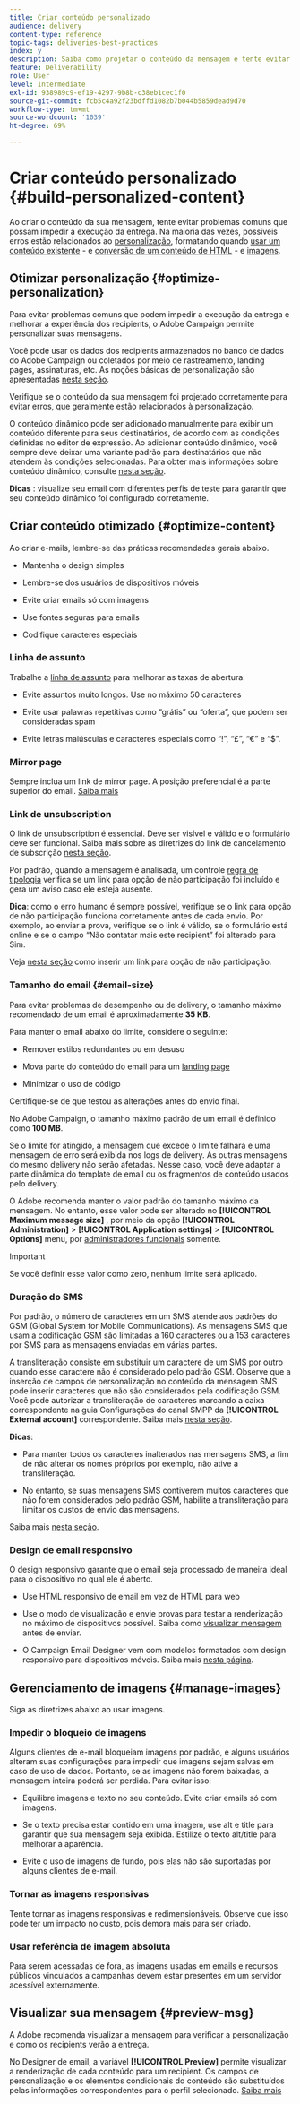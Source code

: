 ```yaml
---
title: Criar conteúdo personalizado
audience: delivery
content-type: reference
topic-tags: deliveries-best-practices
index: y
description: Saiba como projetar o conteúdo da mensagem e tente evitar problemas comuns que possam impedir a execução da entrega. 
feature: Deliverability
role: User
level: Intermediate
exl-id: 938989c9-ef19-4297-9b8b-c38eb1cec1f0
source-git-commit: fcb5c4a92f23bdffd1082b7b044b5859dead9d70
workflow-type: tm+mt
source-wordcount: '1039'
ht-degree: 69%

---
```


# Criar conteúdo personalizado {#build-personalized-content}

Ao criar o conteúdo da sua mensagem, tente evitar problemas comuns que possam impedir a execução da entrega. Na maioria das vezes, possíveis erros estão relacionados ao [personalização](../../designing/using/personalization.md), formatando quando [usar um conteúdo existente](../../designing/using/using-existing-content.md) - e [conversão de um conteúdo de HTML](../../designing/using/using-existing-content.md#converting-an-html-content) - e [imagens](../../designing/using/images.md).

## Otimizar personalização {#optimize-personalization}

Para evitar problemas comuns que podem impedir a execução da entrega e melhorar a experiência dos recipients, o Adobe Campaign permite personalizar suas mensagens.

Você pode usar os dados dos recipients armazenados no banco de dados do Adobe Campaign ou coletados por meio de rastreamento, landing pages, assinaturas, etc.
As noções básicas de personalização são apresentadas [nesta seção](../../designing/using/personalization.md).

Verifique se o conteúdo da sua mensagem foi projetado corretamente para evitar erros, que geralmente estão relacionados à personalização.

O conteúdo dinâmico pode ser adicionado manualmente para exibir um conteúdo diferente para seus destinatários, de acordo com as condições definidas no editor de expressão. Ao adicionar conteúdo dinâmico, você sempre deve deixar uma variante padrão para destinatários que não atendem às condições selecionadas.
Para obter mais informações sobre conteúdo dinâmico, consulte [nesta seção](../../designing/using/personalization.md#defining-dynamic-content-in-an-email).

**Dicas** : visualize seu email com diferentes perfis de teste para garantir que seu conteúdo dinâmico foi configurado corretamente.

## Criar conteúdo otimizado {#optimize-content}

Ao criar e-mails, lembre-se das práticas recomendadas gerais abaixo.

* Mantenha o design simples

* Lembre-se dos usuários de dispositivos móveis

* Evite criar emails só com imagens

* Use fontes seguras para emails

* Codifique caracteres especiais

### Linha de assunto

Trabalhe a [linha de assunto](../../designing/using/subject-line.md) para melhorar as taxas de abertura:

* Evite assuntos muito longos. Use no máximo 50 caracteres

* Evite usar palavras repetitivas como “grátis” ou “oferta”, que podem ser consideradas spam

* Evite letras maiúsculas e caracteres especiais como “!”, “£”, “€” e “$”.

### Mirror page

Sempre inclua um link de mirror page. A posição preferencial é a parte superior do email. [Saiba mais](../../designing/using/personalization.md#adding-a-content-block)

### Link de unsubscription

O link de unsubscription é essencial. Deve ser visível e válido e o formulário deve ser funcional. Saiba mais sobre as diretrizes do link de cancelamento de subscrição [nesta seção](../../designing/using/personalization.md#about-targeting-dimension).

Por padrão, quando a mensagem é analisada, um controle [regra de tipologia](../../sending/using/control-rules.md) verifica se um link para opção de não participação foi incluído e gera um aviso caso ele esteja ausente.

**Dica**: como o erro humano é sempre possível, verifique se o link para opção de não participação funciona corretamente antes de cada envio. Por exemplo, ao enviar a prova, verifique se o link é válido, se o formulário está online e se o campo “Não contatar mais este recipient” foi alterado para Sim.

Veja [nesta seção](../../designing/using/personalization.md#adding-a-content-block) como inserir um link para opção de não participação.

### Tamanho do email {#email-size}

Para evitar problemas de desempenho ou de delivery, o tamanho máximo recomendado de um email é aproximadamente **35 KB**.

Para manter o email abaixo do limite, considere o seguinte:

* Remover estilos redundantes ou em desuso

* Mova parte do conteúdo do email para um [landing page](../../channels/using/getting-started-with-landing-pages.md)

* Minimizar o uso de código

Certifique-se de que testou as alterações antes do envio final.

No Adobe Campaign, o tamanho máximo padrão de um email é definido como **100 MB**. <!--This limit enables to prevent any error that could indefinitely increase the size of an email, which can lead to a system crash.-->

Se o limite for atingido, a mensagem que excede o limite falhará e uma mensagem de erro será exibida nos logs de delivery. As outras mensagens do mesmo delivery não serão afetadas. Nesse caso, você deve adaptar a parte dinâmica do template de email ou os fragmentos de conteúdo usados pelo delivery. <!--If you need assistance, or if you have any question or request about the **[!UICONTROL Maximum message size]** option, reach out to your Adobe contact.-->

O Adobe recomenda manter o valor padrão do tamanho máximo da mensagem. No entanto, esse valor pode ser alterado no **[!UICONTROL Maximum message size]** , por meio da opção **[!UICONTROL Administration]** > **[!UICONTROL Application settings]** > **[!UICONTROL Options]** menu, por [administradores funcionais](../../administration/using/users-management.md#functional-administrators) somente.

>[!IMPORTANT]
>
>Se você definir esse valor como zero, nenhum limite será aplicado.

### Duração do SMS

Por padrão, o número de caracteres em um SMS atende aos padrões do GSM (Global System for Mobile Communications). As mensagens SMS que usam a codificação GSM são limitadas a 160 caracteres ou a 153 caracteres por SMS para as mensagens enviadas em várias partes.

A transliteração consiste em substituir um caractere de um SMS por outro quando esse caractere não é considerado pelo padrão GSM. Observe que a inserção de campos de personalização no conteúdo da mensagem SMS pode inserir caracteres que não são considerados pela codificação GSM. Você pode autorizar a transliteração de caracteres marcando a caixa correspondente na guia Configurações do canal SMPP da **[!UICONTROL External account]** correspondente.
Saiba mais [nesta seção](../../administration/using/configuring-sms-channel.md#sms-encoding--length-and-transliteration).

**Dicas**:

* Para manter todos os caracteres inalterados nas mensagens SMS, a fim de não alterar os nomes próprios por exemplo, não ative a transliteração.

* No entanto, se suas mensagens SMS contiverem muitos caracteres que não forem considerados pelo padrão GSM, habilite a transliteração para limitar os custos de envio das mensagens.

Saiba mais [nesta seção](../../administration/using/configuring-sms-channel.md#sms-encoding--length-and-transliteration).

### Design de email responsivo

O design responsivo garante que o email seja processado de maneira ideal para o dispositivo no qual ele é aberto.

* Use HTML responsivo de email em vez de HTML para web

* Use o modo de visualização e envie provas para testar a renderização no máximo de dispositivos possível. Saiba como [visualizar mensagem](../../sending/using/previewing-messages.md) antes de enviar.

* O Campaign Email Designer vem com modelos formatados com design responsivo para dispositivos móveis. Saiba mais [nesta página](../../designing/using/using-reusable-content.md#content-templates).

## Gerenciamento de imagens {#manage-images}

Siga as diretrizes abaixo ao usar imagens.

### Impedir o bloqueio de imagens

Alguns clientes de e-mail bloqueiam imagens por padrão, e alguns usuários alteram suas configurações para impedir que imagens sejam salvas em caso de uso de dados. Portanto, se as imagens não forem baixadas, a mensagem inteira poderá ser perdida. Para evitar isso:

* Equilibre imagens e texto no seu conteúdo. Evite criar emails só com imagens.

* Se o texto precisa estar contido em uma imagem, use alt e title para garantir que sua mensagem seja exibida. Estilize o texto alt/title para melhorar a aparência.

* Evite o uso de imagens de fundo, pois elas não são suportadas por alguns clientes de e-mail.

### Tornar as imagens responsivas

Tente tornar as imagens responsivas e redimensionáveis. Observe que isso pode ter um impacto no custo, pois demora mais para ser criado.

### Usar referência de imagem absoluta

Para serem acessadas de fora, as imagens usadas em emails e recursos públicos vinculados a campanhas devem estar presentes em um servidor acessível externamente.

## Visualizar sua mensagem {#preview-msg}

A Adobe recomenda visualizar a mensagem para verificar a personalização e como os recipients verão a entrega.

No Designer de email, a variável **[!UICONTROL Preview]** permite visualizar a renderização de cada conteúdo para um recipient. Os campos de personalização e os elementos condicionais do conteúdo são substituídos pelas informações correspondentes para o perfil selecionado. [Saiba mais](../../sending/using/previewing-messages.md)

